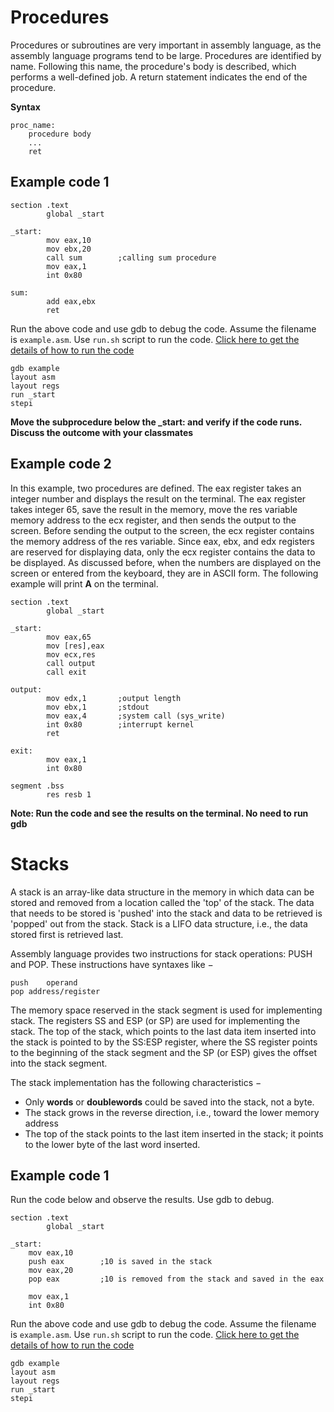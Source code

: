 # Procedures

Procedures or subroutines are very important in assembly language, as the assembly language programs tend to be large. Procedures are identified by name. Following this name, the procedure's body is described, which performs a well-defined job. A return statement indicates the end of the procedure.

**Syntax**

``` assembly
proc_name:
	procedure body
	...
	ret
```

## Example code 1

``` assembly
section .text
		global _start

_start:
		mov eax,10
		mov ebx,20
		call sum		;calling sum procedure
		mov eax,1
		int 0x80

sum:
		add eax,ebx
		ret
```

Run the above code and use gdb to debug the code. Assume the filename is `example.asm`. Use `run.sh` script to run the code. [Click here to get the details of how to run the code](https://sdccd-edu.zoom.us/rec/share/Heesw_hE-h9W58AAEX5HiNeiK4EsemWVhI5Vo7bCgeaG_ZrgPhmz-fUk2-tOmvFS.KVW8wyIHQqL2A2dd?startTime=1678767400000) 

```
gdb example
layout asm
layout regs
run _start
stepi
```

**Move the subprocedure below the _start: and verify if the code runs. Discuss the outcome with your classmates**

## Example code 2

In this example, two procedures are defined. The eax register takes an integer number and displays the result on the terminal. The eax register takes integer 65, save the result in the memory, move the res variable memory address to the ecx register, and then sends the output to the screen. Before sending the output to the screen, the ecx register contains the memory address of the res variable. Since eax, ebx, and edx registers are reserved for displaying data, only the ecx register contains the data to be displayed. As discussed before, when the numbers are displayed on the screen or entered from the keyboard, they are in ASCII form. The following example will print **A** on the terminal.

``` assembly
section .text
        global _start

_start:
        mov eax,65
        mov [res],eax
        mov ecx,res
        call output
        call exit

output:
        mov edx,1       ;output length
        mov ebx,1       ;stdout
        mov eax,4       ;system call (sys_write)
        int 0x80        ;interrupt kernel
        ret

exit:
        mov eax,1
        int 0x80

segment .bss
        res resb 1
```

**Note: Run the code and see the results on the terminal. No need to run gdb**

# Stacks

A stack is an array-like data structure in the memory in which data can be stored and removed from a location called the 'top' of the stack. The data that needs to be stored is 'pushed' into the stack and data to be retrieved is 'popped' out from the stack. Stack is a LIFO data structure, i.e., the data stored first is retrieved last.

Assembly language provides two instructions for stack operations: PUSH and POP. These instructions have syntaxes like −

```assembly
push	operand
pop	address/register
```

The memory space reserved in the stack segment is used for implementing stack. The registers SS and ESP (or SP) are used for implementing the stack. The top of the stack, which points to the last data item inserted into the stack is pointed to by the SS:ESP register, where the SS register points to the beginning of the stack segment and the SP (or ESP) gives the offset into the stack segment.

The stack implementation has the following characteristics −

- Only **words** or **doublewords** could be saved into the stack, not a byte.
- The stack grows in the reverse direction, i.e., toward the lower memory address
- The top of the stack points to the last item inserted in the stack; it points to the lower byte of the last word inserted.

## Example code 1

Run the code below and observe the results. Use gdb to debug.

``` assembly
section .text
        global _start

_start:
	mov eax,10
	push eax		;10 is saved in the stack
	mov eax,20
	pop eax			;10 is removed from the stack and saved in the eax

	mov eax,1
	int 0x80
```
Run the above code and use gdb to debug the code. Assume the filename is `example.asm`. Use `run.sh` script to run the code. [Click here to get the details of how to run the code](https://sdccd-edu.zoom.us/rec/share/Heesw_hE-h9W58AAEX5HiNeiK4EsemWVhI5Vo7bCgeaG_ZrgPhmz-fUk2-tOmvFS.KVW8wyIHQqL2A2dd?startTime=1678767400000) 
```
gdb example
layout asm
layout regs
run _start
stepi
```

